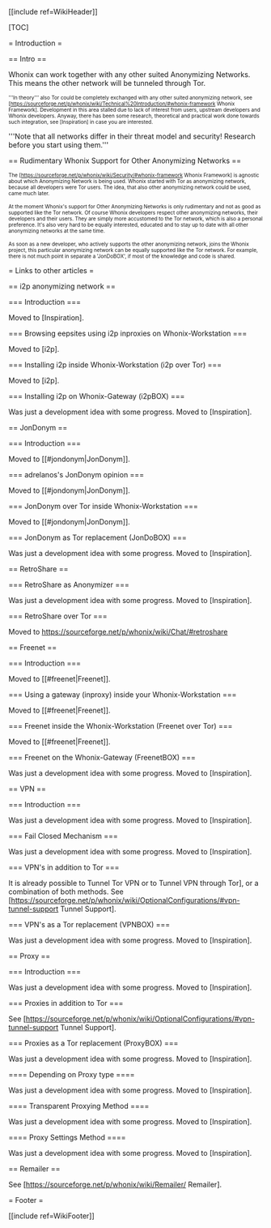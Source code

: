 [[include ref=WikiHeader]]

[TOC]

= Introduction =

== Intro ==

Whonix can work together with any other suited Anonymizing Networks. This means the other network will be tunneled through Tor.

<font size="-3"> '''In theory''' also Tor could be completely exchanged with any other suited anonymizing network, see [https://sourceforge.net/p/whonix/wiki/Technical%20Introduction/#whonix-framework Whonix Framework]. Development in this area stalled due to lack of interest from users, upstream developers and Whonix developers. Anyway, there has been some research, theoretical and practical work done towards such integration, see [Inspiration] in case you are interested. </font>

'''Note that all networks differ in their threat model and security! Research before you start using them.'''

== Rudimentary Whonix Support for Other Anonymizing Networks ==

<font size="-3"> The [https://sourceforge.net/p/whonix/wiki/Security/#whonix-framework Whonix Framework] is agnostic about which Anonymizing Network is being used. Whonix started with Tor as anonymizing network, because all developers were Tor users. The idea, that also other anonymizing network could be used, came much later.

At the moment Whonix's support for Other Anonymizing Networks is only rudimentary and not as good as supported like the Tor network. Of course Whonix developers respect other anonymizing networks, their developers and their users. They are simply more accustomed to the Tor network, which is also a personal preference. It's also very hard to be equally interested, educated and to stay up to date with all other anonymizing networks at the same time.

As soon as a new developer, who actively supports the other anonymizing network, joins the Whonix project, this particular anonymizing network can be equally supported like the Tor network. For example, there is not much point in separate a 'JonDoBOX', if most of the knowledge and code is shared. </font>

= Links to other articles =

== i2p anonymizing network ==

=== Introduction ===

Moved to [Inspiration].

=== Browsing eepsites using i2p inproxies on Whonix-Workstation ===

Moved to [i2p].

=== Installing i2p inside Whonix-Workstation (i2p over Tor) ===

Moved to [i2p].

=== Installing i2p on Whonix-Gateway (i2pBOX) ===

Was just a development idea with some progress. Moved to [Inspiration].

== JonDonym ==

=== Introduction ===

Moved to [[#jondonym|JonDonym]].

=== adrelanos's JonDonym opinion ===

Moved to [[#jondonym|JonDonym]].

=== JonDonym over Tor inside Whonix-Workstation ===

Moved to [[#jondonym|JonDonym]].

=== JonDonym as Tor replacement (JonDoBOX) ===

Was just a development idea with some progress. Moved to [Inspiration].

== RetroShare ==

=== RetroShare as Anonymizer ===

Was just a development idea with some progress. Moved to [Inspiration].

=== RetroShare over Tor ===

Moved to https://sourceforge.net/p/whonix/wiki/Chat/#retroshare

== Freenet ==

=== Introduction ===

Moved to [[#freenet|Freenet]].

=== Using a gateway (inproxy) inside your Whonix-Workstation ===

Moved to [[#freenet|Freenet]].

=== Freenet inside the Whonix-Workstation (Freenet over Tor) ===

Moved to [[#freenet|Freenet]].

=== Freenet on the Whonix-Gateway (FreenetBOX) ===

Was just a development idea with some progress. Moved to [Inspiration].

== VPN ==

=== Introduction ===

Was just a development idea with some progress. Moved to [Inspiration].

=== Fail Closed Mechanism ===

Was just a development idea with some progress. Moved to [Inspiration].

=== VPN's in addition to Tor ===

It is already possible to Tunnel Tor VPN or to Tunnel VPN through Tor], or a combination of both methods. See [https://sourceforge.net/p/whonix/wiki/OptionalConfigurations/#vpn-tunnel-support Tunnel Support].

=== VPN's as a Tor replacement (VPNBOX) ===

Was just a development idea with some progress. Moved to [Inspiration].

== Proxy ==

=== Introduction ===

Was just a development idea with some progress. Moved to [Inspiration].

=== Proxies in addition to Tor ===

See [https://sourceforge.net/p/whonix/wiki/OptionalConfigurations/#vpn-tunnel-support Tunnel Support].

=== Proxies as a Tor replacement (ProxyBOX) ===

Was just a development idea with some progress. Moved to [Inspiration].

==== Depending on Proxy type ====

Was just a development idea with some progress. Moved to [Inspiration].

==== Transparent Proxying Method ====

Was just a development idea with some progress. Moved to [Inspiration].

==== Proxy Settings Method ====

Was just a development idea with some progress. Moved to [Inspiration].

== Remailer ==

See [https://sourceforge.net/p/whonix/wiki/Remailer/ Remailer].

= Footer =

[[include ref=WikiFooter]]

